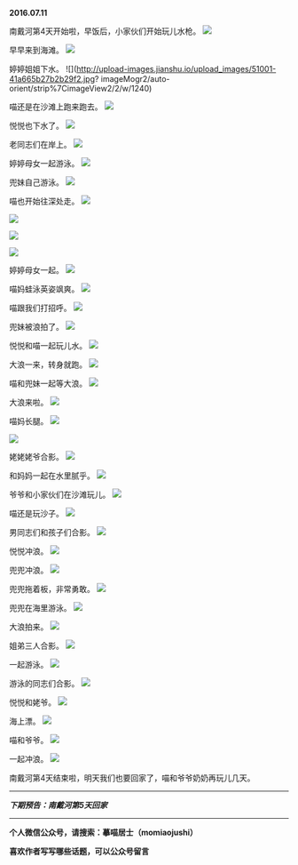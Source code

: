**2016.07.11**

南戴河第4天开始啦，早饭后，小家伙们开始玩儿水枪。
![](http://upload-images.jianshu.io/upload_images/51001-46034cbcf5495e83.jpg?imageMogr2/auto-orient/strip%7CimageView2/2/w/1240)

早早来到海滩。
![](http://upload-images.jianshu.io/upload_images/51001-a937c6806255134c.jpg?imageMogr2/auto-orient/strip%7CimageView2/2/w/1240)

婷婷姐姐下水。
![](http://upload-images.jianshu.io/upload_images/51001-41a665b27b2b29f2.jpg?
imageMogr2/auto-orient/strip%7CimageView2/2/w/1240)

喵还是在沙滩上跑来跑去。
![](http://upload-images.jianshu.io/upload_images/51001-3c683d30c5093bfc.jpg?imageMogr2/auto-orient/strip%7CimageView2/2/w/1240)

悦悦也下水了。
![](http://upload-images.jianshu.io/upload_images/51001-d156a2617fbcab76.jpg?imageMogr2/auto-orient/strip%7CimageView2/2/w/1240)

老同志们在岸上。
![](http://upload-images.jianshu.io/upload_images/51001-cd8d39ca690038fa.jpg?imageMogr2/auto-orient/strip%7CimageView2/2/w/1240)

婷婷母女一起游泳。
![](http://upload-images.jianshu.io/upload_images/51001-c6414b08874dc89c.jpg?imageMogr2/auto-orient/strip%7CimageView2/2/w/1240)

兜妹自己游泳。
![](http://upload-images.jianshu.io/upload_images/51001-41efd92cd671e0b7.jpg?imageMogr2/auto-orient/strip%7CimageView2/2/w/1240)

喵也开始往深处走。
![](http://upload-images.jianshu.io/upload_images/51001-471cbeb102d8b922.jpg?imageMogr2/auto-orient/strip%7CimageView2/2/w/1240)

![](http://upload-images.jianshu.io/upload_images/51001-10b200356651b773.jpg?imageMogr2/auto-orient/strip%7CimageView2/2/w/1240)

![](http://upload-images.jianshu.io/upload_images/51001-0ddd7ce8182c1bdb.jpg?imageMogr2/auto-orient/strip%7CimageView2/2/w/1240)

![](http://upload-images.jianshu.io/upload_images/51001-463cd1b0f24b9252.jpg?imageMogr2/auto-orient/strip%7CimageView2/2/w/1240)

婷婷母女一起。
![](http://upload-images.jianshu.io/upload_images/51001-2dc8ab992a8a2567.jpg?imageMogr2/auto-orient/strip%7CimageView2/2/w/1240)

喵妈蛙泳英姿飒爽。
![](http://upload-images.jianshu.io/upload_images/51001-8e7042df4365e6e7.jpg?imageMogr2/auto-orient/strip%7CimageView2/2/w/1240)

喵跟我们打招呼。
![](http://upload-images.jianshu.io/upload_images/51001-b9f3131d25a25e88.jpg?imageMogr2/auto-orient/strip%7CimageView2/2/w/1240)

兜妹被浪拍了。
![](http://upload-images.jianshu.io/upload_images/51001-79c501a137bf5539.jpg?imageMogr2/auto-orient/strip%7CimageView2/2/w/1240)

悦悦和喵一起玩儿水。
![](http://upload-images.jianshu.io/upload_images/51001-d0ec3b4f7019e5cd.jpg?imageMogr2/auto-orient/strip%7CimageView2/2/w/1240)

大浪一来，转身就跑。
![](http://upload-images.jianshu.io/upload_images/51001-6a042fc03b17e4e1.jpg?imageMogr2/auto-orient/strip%7CimageView2/2/w/1240)

喵和兜妹一起等大浪。
![](http://upload-images.jianshu.io/upload_images/51001-c72cfc4454adaf90.jpg?imageMogr2/auto-orient/strip%7CimageView2/2/w/1240)

大浪来啦。
![](http://upload-images.jianshu.io/upload_images/51001-1d84f407a5ae3a53.jpg?imageMogr2/auto-orient/strip%7CimageView2/2/w/1240)

喵妈长腿。
![](http://upload-images.jianshu.io/upload_images/51001-fe0e11ea96a4d45a.jpg?imageMogr2/auto-orient/strip%7CimageView2/2/w/1240)

![](http://upload-images.jianshu.io/upload_images/51001-53fa5f928e5cce5b.jpg?imageMogr2/auto-orient/strip%7CimageView2/2/w/1240)

姥姥姥爷合影。
![](http://upload-images.jianshu.io/upload_images/51001-8ec43b65bb97bc9e.jpg?imageMogr2/auto-orient/strip%7CimageView2/2/w/1240)

和妈妈一起在水里腻乎。
![](http://upload-images.jianshu.io/upload_images/51001-3d6450ec148fcf7d.jpg?imageMogr2/auto-orient/strip%7CimageView2/2/w/1240)

爷爷和小家伙们在沙滩玩儿。
![](http://upload-images.jianshu.io/upload_images/51001-83e1a9812379feb8.jpg?imageMogr2/auto-orient/strip%7CimageView2/2/w/1240)

喵还是玩沙子。
![](http://upload-images.jianshu.io/upload_images/51001-c9b17a9f13d8b919.jpg?imageMogr2/auto-orient/strip%7CimageView2/2/w/1240)

男同志们和孩子们合影。
![](http://upload-images.jianshu.io/upload_images/51001-3a5eab362dbaea73.jpg?imageMogr2/auto-orient/strip%7CimageView2/2/w/1240)

悦悦冲浪。
![](http://upload-images.jianshu.io/upload_images/51001-c76bb5da581ba703.jpg?imageMogr2/auto-orient/strip%7CimageView2/2/w/1240)

兜兜冲浪。
![](http://upload-images.jianshu.io/upload_images/51001-28d5bddb2352112c.jpg?imageMogr2/auto-orient/strip%7CimageView2/2/w/1240)

兜兜拖着板，非常勇敢。
![](http://upload-images.jianshu.io/upload_images/51001-af8f106f799e605b.jpg?imageMogr2/auto-orient/strip%7CimageView2/2/w/1240)

兜兜在海里游泳。
![](http://upload-images.jianshu.io/upload_images/51001-38033aa5f257f622.jpg?imageMogr2/auto-orient/strip%7CimageView2/2/w/1240)

大浪拍来。
![](http://upload-images.jianshu.io/upload_images/51001-1ea266bdd14ced24.jpg?imageMogr2/auto-orient/strip%7CimageView2/2/w/1240)

姐弟三人合影。
![](http://upload-images.jianshu.io/upload_images/51001-aedad42041a14fbc.jpg?imageMogr2/auto-orient/strip%7CimageView2/2/w/1240)

一起游泳。
![](http://upload-images.jianshu.io/upload_images/51001-2996c86c4497e199.jpg?imageMogr2/auto-orient/strip%7CimageView2/2/w/1240)

游泳的同志们合影。
![](http://upload-images.jianshu.io/upload_images/51001-98b6f380cf4fa3d3.jpg?imageMogr2/auto-orient/strip%7CimageView2/2/w/1240)

悦悦和姥爷。
![](http://upload-images.jianshu.io/upload_images/51001-4d4e60b61d4d6778.jpg?imageMogr2/auto-orient/strip%7CimageView2/2/w/1240)

海上漂。
![](http://upload-images.jianshu.io/upload_images/51001-4efa7c62bda63c59.jpg?imageMogr2/auto-orient/strip%7CimageView2/2/w/1240)

喵和爷爷。
![](http://upload-images.jianshu.io/upload_images/51001-228b144ecaba5317.jpg?imageMogr2/auto-orient/strip%7CimageView2/2/w/1240)

一起冲浪。
![](http://upload-images.jianshu.io/upload_images/51001-6e2eca110d901a99.jpg?imageMogr2/auto-orient/strip%7CimageView2/2/w/1240)

南戴河第4天结束啦，明天我们也要回家了，喵和爷爷奶奶再玩儿几天。



***

***下期预告：南戴河第5天回家***

***

**个人微信公众号，请搜索：摹喵居士（momiaojushi）**

**喜欢作者写写哪些话题，可以公众号留言**